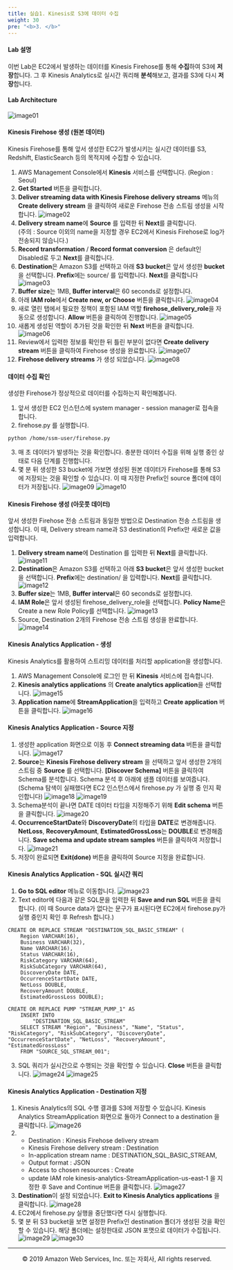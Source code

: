 ```yaml
---
title: 실습1. Kinesis로 S3에 데이터 수집
weight: 30
pre: "<b>3. </b>"
---
```


#### Lab 설명
이번 Lab은 EC2에서 발생하는 데이터를 Kinesis Firehose를 통해 **수집**하여 S3에 **저장**합니다. 그 후 Kinesis Analytics로 실시간 쿼리해 **분석**해보고, 결과를 S3에 다시 **저장**합니다.

#### Lab Architecture
![image01](images/01.png)

#### Kinesis Firehose 생성 (원본 데이터)
Kinesis Firehose를 통해 앞서 생성한 EC2가 발생시키는 실시간 데이터를 S3, Redshift, ElasticSearch 등의 목적지에 수집할 수 있습니다.<br/>

1. AWS Management Console에서 **Kinesis** 서비스를 선택합니다. (Region : Seoul)
2. **Get Started** 버튼을 클릭합니다.
3. **Deliver streaming data with Kinesis Firehose delivery streams** 메뉴의 **Create delivery stream** 을 클릭하여 새로운 Firehose 전송 스트림 생성을 시작합니다.
![image02](images/02.png)
4. **Delivery stream name**에 **Source** 를 입력한 뒤 **Next**를 클릭합니다.<br/>
(주의 : Source 이외의 name을 지정할 경우 EC2에서 Kinesis Firehose로 log가 전송되지 않습니다.)
5. **Record transformation** / **Record format conversion** 은 default인 Disabled로 두고 **Next**를 클릭합니다.
6. **Destination**은 Amazon S3를 선택하고 아래 **S3 bucket**은 앞서 생성한 **bucket**을 선택합니다. **Prefix**에는 source/ 를 입력합니다. **Next**를 클릭합니다
![image03](images/03.png)
7. **Buffer size**는 1MB, **Buffer interval**은 60 seconds로 설정합니다.
8. 아래 **IAM role**에서 **Create new, or Choose** 버튼을 클릭합니다.
![image04](images/04.png)
9. 새로 열린 탭에서 필요한 정책이 포함된 IAM 역할 **firehose_delivery_role**을 자동으로 생성합니다. **Allow** 버튼을 클릭하여 진행합니다.
![image05](images/05.png)
10. 새롭게 생성된 역할이 추가된 것을 확인한 뒤 **Next** 버튼을 클릭합니다.
![image06](images/06.png)
11. Review에서 입력한 정보를 확인한 뒤 틀린 부분이 없다면 **Create delivery stream** 버튼을 클릭하여 Firehose 생성을 완료합니다.
![image07](images/07.png)
12. **Firehose delivery streams** 가 생성 되었습니다.
![image08](images/08.png)

#### 데이터 수집 확인
생성한 Firehose가 정상적으로 데이터를 수집하는지 확인해봅니다.<br/>

1. 앞서 생성한 EC2 인스턴스에 system manager - session manager로 접속을 합니다.
2. firehose.py 를 실행합니다.

``` markup
python /home/ssm-user/firehose.py
```

3. 매 초 데이터가 발생하는 것을 확인합니다. 충분한 데이터 수집을 위해 실행 중인 상태로 다음 단계를 진행합니다.
4. 몇 분 뒤 생성한 S3 bucket에 가보면 생성된 원본 데이터가 Firehose를 통해 S3에 저장되는 것을 확인할 수 있습니다. 이 때 지정한 Prefix인 source 폴더에 데이터가 저장됩니다.
![image09](images/09.png)
![image10](images/10.png)

#### Kinesis Firehose 생성 (아웃풋 데이터)
앞서 생성한 Firehose 전송 스트림과 동일한 방법으로 Destination 전송 스트림을 생성합니다. 이 때, Delivery stream name과 S3 destination의 Prefix만 새로운 값을 입력합니다.<br/>

1. **Delivery stream name**에 Destination 를 입력한 뒤 **Next**를 클릭합니다.
![image11](images/11.png)
2. **Destination**은 Amazon S3를 선택하고 아래 **S3 bucket**은 앞서 생성한 bucket을 선택합니다. **Prefix**에는 destination/ 을 입력합니다. **Next**를 클릭합니다.
![image12](images/12.png)
3. **Buffer size**는 1MB, **Buffer interval**은 60 seconds로 설정합니다.
4. **IAM Role**은 앞서 생성된 firehose_delivery_role을 선택합니다. **Policy Name**은 Create a new Role Policy를 선택합니다.
![image13](images/13.png)
5. Source, Destination 2개의 Firehose 전송 스트림 생성을 완료합니다.
![image14](images/14.png)

#### Kinesis Analytics Application - 생성
Kinesis Analytics를 활용하여 스트리밍 데이터를 처리할 application을 생성합니다.<br/>

1. AWS Management Console에 로그인 한 뒤 **Kinesis** 서비스에 접속합니다.
2. **Kinesis analytics applications** 의 **Create analytics application**을 선택합니다.
![image15](images/15.png)
3. **Application name**에 **StreamApplication**을 입력하고 **Create application** 버튼을 클릭합니다.
![image16](images/16.png)

#### Kinesis Analytics Application - Source 지정
1. 생성한 application 화면으로 이동 후 **Connect streaming data** 버튼을 클릭합니다.
![image17](images/17.png)
2. **Source**는 **Kinesis Firehose delivery stream** 을 선택하고 앞서 생성한 2개의 스트림 중 **Source** 를 선택합니다. **[Discover Schema]** 버튼을 클릭하여 Schema를 분석합니다. Schema 분석 후 아래에 샘플 데이터를 보여줍니다. (Schema 탐색이 실패했다면 EC2 인스턴스에서 firehose.py 가 실행 중 인지 확인합니다)
![image18](images/18.png)
![image19](images/19.png)
3. Schema분석이 끝나면 DATE 데이터 타입을 지정해주기 위해 **Edit schema** 버튼을 클릭합니다.
![image20](images/20.png)
4. **OccurrenceStartDate**와 **DiscoveryDate**의 타입을 **DATE**로 변경해줍니다. **NetLoss**, **RecoveryAmount**, **EstimatedGrossLoss**는 **DOUBLE**로 변경해줍니다. **Save schema and update stream samples** 버튼을 클릭하여 저장합니다.
![image21](images/21.png)
5. 저장이 완료되면 **Exit(done)** 버튼을 클릭하여 Source 지정을 완료합니다.

#### Kinesis Analytics Application - SQL 실시간 쿼리
1. **Go to SQL editor** 메뉴로 이동합니다.
![image23](images/23.png)
2. Text editor에 다음과 같은 SQL문을 입력한 뒤 **Save and run SQL** 버튼을 클릭합니다. (이 때 Source data가 없다는 문구가 표시된다면 EC2에서 firehose.py가 실행 중인지 확인 후 Refresh 합니다.)

``` markup
CREATE OR REPLACE STREAM "DESTINATION_SQL_BASIC_STREAM" (
    Region VARCHAR(16), 
    Business VARCHAR(32), 
    Name VARCHAR(16), 
    Status VARCHAR(16), 
    RiskCategory VARCHAR(64), 
    RiskSubCategory VARCHAR(64),
    DiscoveryDate DATE, 
    OccurrenceStartDate DATE, 
    NetLoss DOUBLE,
    RecoveryAmount DOUBLE, 
    EstimatedGrossLoss DOUBLE);

CREATE OR REPLACE PUMP "STREAM_PUMP_1" AS 
    INSERT INTO
        "DESTINATION_SQL_BASIC_STREAM"
    SELECT STREAM "Region", "Business", "Name", "Status", "RiskCategory", "RiskSubCategory", "DiscoveryDate", "OccurrenceStartDate", "NetLoss", "RecoveryAmount", "EstimatedGrossLoss" 
    FROM "SOURCE_SQL_STREAM_001";
```

3. SQL 쿼리가 실시간으로 수행되는 것을 확인할 수 있습니다. **Close** 버튼을 클릭합니다.
![image24](images/24.png)
![image25](images/25.png)

#### Kinesis Analytics Application - Destination 지정
1. Kinesis Analytics의 SQL 수행 결과를 S3에 저장할 수 있습니다. Kinesis Analytics StreamApplication 화면으로 돌아가 Connect to a destination 을 클릭합니다.
![image26](images/26.png)
2. 
    * Destination : Kinesis Firehose delivery stream
    * Kinesis Firehose delivery stream : Destination
    * In-application stream name : DESTINATION_SQL_BASIC_STREAM,
    * Output format : JSON
    * Access to chosen resources : Create
    * update IAM role kinesis-analytics-StreamApplication-us-east-1 
을 지정한 후 Save and Continue 버튼을 클릭합니다.
![image27](images/27.png)
3. **Destination**이 설정 되었습니다. **Exit to Kinesis Analytics applications** 을 클릭합니다.
![image28](images/28.png)
4. EC2에서 firehose.py 실행을 중단했다면 다시 실행합니다.
5. 몇 분 뒤 S3 bucket을 보면 설정한 Prefix인 destination 폴더가 생성된 것을 확인할 수 있습니다. 해당 폴더에는 설정한대로 JSON 포맷으로 데이터가 수집됩니다.
![image29](images/29.png)
![image30](images/30.png)

---
<p align="center">
© 2019 Amazon Web Services, Inc. 또는 자회사, All rights reserved.
</p>